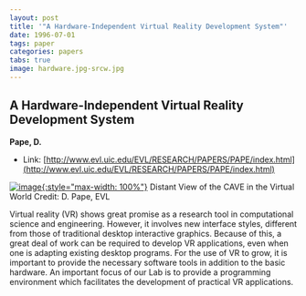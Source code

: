 ```yaml
---
layout: post
title: '"A Hardware-Independent Virtual Reality Development System"'
date: 1996-07-01
tags: paper
categories: papers
tabs: true
image: hardware.jpg-srcw.jpg
---
```


## A Hardware-Independent Virtual Reality Development System
**Pape, D.**
- Link: [http://www.evl.uic.edu/EVL/RESEARCH/PAPERS/PAPE/index.html](http://www.evl.uic.edu/EVL/RESEARCH/PAPERS/PAPE/index.html)


[![image](https://www.evl.uic.edu/output/originals/hardware.jpg-srcw.jpg){:style="max-width: 100%"}](https://www.evl.uic.edu/output/originals/hardware.jpg-srcw.jpg)
Distant View of the CAVE in the Virtual World
Credit: D. Pape, EVL

Virtual reality (VR) shows great promise as a research tool in computational science and engineering. However, it involves new interface styles, different from those of traditional desktop interactive graphics. Because of this, a great deal of work can be required to develop VR applications, even when one is adapting existing desktop programs. For the use of VR to grow, it is important to provide the necessary software tools in addition to the basic hardware. An important focus of our Lab is to provide a programming environment which facilitates the development of practical VR applications.